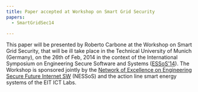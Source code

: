 ```yaml
---
title: Paper accepted at Workshop on Smart Grid Security
papers:
  - SmartGridSec14    

---
```


This paper will be presented by Roberto Carbone at the Workshop on Smart Grid Security, that will be ill take place in the Technical University of Munich (Germany), on the 26th of Feb, 2014 in the context of the International Symposium on Engineering Secure Software and Systems ([ESSoS'14](https://distrinet.cs.kuleuven.be/events/essos/2014/index.html)). The Workshop is sponsored jointly by the [Network of Excellence on Engineering Secure Future Internet SW](http://www.nessos-project.eu/) (NESSoS) and the action line smart energy systems of the EIT ICT Labs.